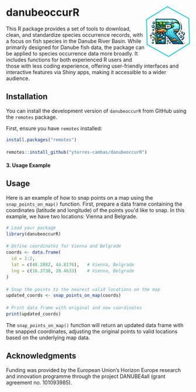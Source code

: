 

<!-- badges: start -->
<!-- badges: end -->

# danubeoccurR <img src="man/figures/logo.png" align="right" height="139" alt="" />

This R package provides a set of tools to download, clean, and standardize species occurrence records, with a focus on fish species in the Danube River Basin. While primarily designed for Danube fish data, the package can be applied to species occurrence data more broadly. It includes functions for both experienced R users and those with less coding experience, offering user-friendly interfaces and interactive features via Shiny apps, making it accessible to a wider audience.

## Installation

You can install the development version of `danubeoccurR` from GitHub using the `remotes` package.

First, ensure you have `remotes` installed:

```r
install.packages("remotes")

remotes::install_github("ytorres-cambas/danubeoccurR")

```

#### 3. Usage Example

## Usage

Here is an example of how to snap points on a map using the `snap_points_on_map()` function. First, prepare a data frame containing the coordinates (latitude and longitude) of the points you'd like to snap. In this example, we have two locations: Vienna and Belgrade.

```r
# Load your package
library(danubeoccurR)

# Define coordinates for Vienna and Belgrade
coords <- data.frame(
  id = 1:2,
  lat = c(48.2082, 44.8176),   # Vienna, Belgrade
  lng = c(16.3738, 20.4633)    # Vienna, Belgrade
)

# Snap the points to the nearest valid locations on the map
updated_coords <- snap_points_on_map(coords)

# Print data frame with original and new coordinates
print(updated_coords)
```
The `snap_points_on_map()` function will return an updated data frame with the snapped coordinates, adjusting the original points to valid locations based on the underlying map data.

## Acknowledgments

Funding was provided by the European Union’s Horizon Europe research and innovation programme through the project DANUBE4all (grant agreement no. 101093985).
